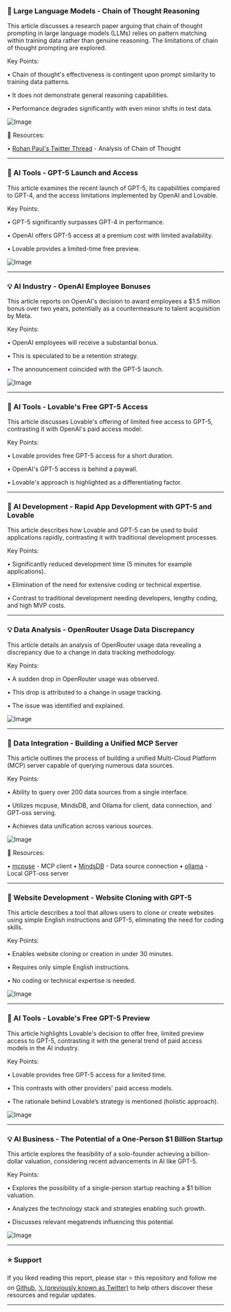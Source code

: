 ### 🤖 Large Language Models - Chain of Thought Reasoning

This article discusses a research paper arguing that chain of thought prompting in large language models (LLMs) relies on pattern matching within training data rather than genuine reasoning.  The limitations of chain of thought prompting are explored.

Key Points:

• Chain of thought's effectiveness is contingent upon prompt similarity to training data patterns.


•  It does not demonstrate general reasoning capabilities.


• Performance degrades significantly with even minor shifts in test data.


![Image](https://pbs.twimg.com/media/GxziNlmXwAAL4DQ?format=jpg&name=small)

🔗 Resources:

• [Rohan Paul's Twitter Thread](https://x.com/rohanpaul_ai/status/1953711525161574751) - Analysis of Chain of Thought


---

### 🚀 AI Tools - GPT-5 Launch and Access

This article examines the recent launch of GPT-5, its capabilities compared to GPT-4, and the access limitations implemented by OpenAI and Lovable.

Key Points:

• GPT-5 significantly surpasses GPT-4 in performance.


• OpenAI offers GPT-5 access at a premium cost with limited availability.


• Lovable provides a limited-time free preview.


![Image](https://pbs.twimg.com/media/GxzzYCnagAA33uW?format=jpg&name=small)

---

### 💡 AI Industry - OpenAI Employee Bonuses

This article reports on OpenAI's decision to award employees a $1.5 million bonus over two years, potentially as a countermeasure to talent acquisition by Meta.

Key Points:

• OpenAI employees will receive a substantial bonus.


• This is speculated to be a retention strategy.


• The announcement coincided with the GPT-5 launch.


![Image](https://pbs.twimg.com/media/Gxz3y3qbEAAPhf_?format=jpg&name=small)

---

### 🚀 AI Tools - Lovable's Free GPT-5 Access

This article discusses Lovable's offering of limited free access to GPT-5, contrasting it with OpenAI's paid access model.

Key Points:

• Lovable provides free GPT-5 access for a short duration.


•  OpenAI's GPT-5 access is behind a paywall.


• Lovable's approach is highlighted as a differentiating factor.


---

### 🤖 AI Development - Rapid App Development with GPT-5 and Lovable

This article describes how Lovable and GPT-5 can be used to build applications rapidly, contrasting it with traditional development processes.

Key Points:

•  Significantly reduced development time (5 minutes for example applications).


•  Elimination of the need for extensive coding or technical expertise.


•  Contrast to traditional development needing developers, lengthy coding, and high MVP costs.



---

### 💡 Data Analysis - OpenRouter Usage Data Discrepancy

This article details an analysis of OpenRouter usage data revealing a discrepancy due to a change in data tracking methodology.

Key Points:

• A sudden drop in OpenRouter usage was observed.


• This drop is attributed to a change in usage tracking.


• The issue was identified and explained.


![Image](https://pbs.twimg.com/media/Gxvp4CAW8AEs6cN?format=jpg&name=small)


---

### 🤖 Data Integration - Building a Unified MCP Server

This article outlines the process of building a unified Multi-Cloud Platform (MCP) server capable of querying numerous data sources.

Key Points:

•  Ability to query over 200 data sources from a single interface.


• Utilizes mcpuse, MindsDB, and Ollama for client, data connection, and GPT-oss serving.


• Achieves data unification across various sources.


![Image](https://pbs.twimg.com/amplify_video_thumb/1953706102362984448/img/sFe8njJOd1KKioVG.jpg)

🔗 Resources:

• [mcpuse](https://x.com/mcpuse) - MCP client
• [MindsDB](https://x.com/MindsDB) - Data source connection
• [ollama](https://x.com/ollama) - Local GPT-oss server


---

### 🚀 Website Development - Website Cloning with GPT-5

This article describes a tool that allows users to clone or create websites using simple English instructions and GPT-5, eliminating the need for coding skills.

Key Points:

•  Enables website cloning or creation in under 30 minutes.


•  Requires only simple English instructions.


•  No coding or technical expertise is needed.


![Image](https://pbs.twimg.com/amplify_video_thumb/1953706076739903488/img/gxTyHcoNO6MUFkSq.jpg)


---

### 🚀 AI Tools - Lovable's Free GPT-5 Preview

This article highlights Lovable's decision to offer free, limited preview access to GPT-5, contrasting it with the general trend of paid access models in the AI industry.

Key Points:

•  Lovable provides free GPT-5 access for a limited time.


•  This contrasts with other providers' paid access models.


• The rationale behind Lovable’s strategy is mentioned (holistic approach).


![Image](https://pbs.twimg.com/amplify_video_thumb/1953693669367963648/img/rmQCRHaAb0pTW8o_.jpg)


---

### 💡 AI Business - The Potential of a One-Person $1 Billion Startup

This article explores the feasibility of a solo-founder achieving a billion-dollar valuation, considering recent advancements in AI like GPT-5.

Key Points:

•  Explores the possibility of a single-person startup reaching a $1 billion valuation.


•  Analyzes the technology stack and strategies enabling such growth.


• Discusses relevant megatrends influencing this potential.



![Image](https://pbs.twimg.com/amplify_video_thumb/1953533416751628288/img/_k6UXL-1iwZY-a9c.jpg)


---

### ⭐️ Support

If you liked reading this report, please star ⭐️ this repository and follow me on [Github](https://github.com/Drix10), [𝕏 (previously known as Twitter)](https://x.com/DRIX_10_) to help others discover these resources and regular updates.

---